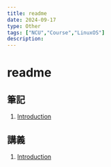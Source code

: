 ```yaml
---
title: readme
date: 2024-09-17
type: Other
tags: ["NCU","Course","LinuxOS"]
description: 
---
```

# readme
## 筆記
1. [Introduction](../../../../../assets/images/introduction.md)
## 講義
1. [Introduction](../../../../../assets/ppt/linuxLecture_3_9-1.ppt)

